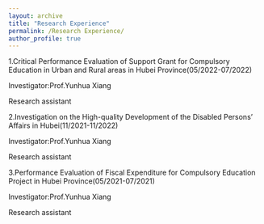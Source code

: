 ```yaml
---
layout: archive
title: "Research Experience"
permalink: /Research Experience/
author_profile: true
---
```

1.Critical Performance Evaluation of Support Grant for Compulsory Education in Urban and Rural areas in Hubei Province(05/2022-07/2022)<br>

Investigator:Prof.Yunhua Xiang<br>
  
Research assistant<br>

2.Investigation on the High-quality Development of the Disabled Persons’ Affairs in Hubei(11/2021-11/2022)<br>

Investigator:Prof.Yunhua Xiang<br>
  
Research assistant<br>

3.Performance Evaluation of Fiscal Expenditure for Compulsory Education Project in Hubei Province(05/2021-07/2021)<br>

Investigator:Prof.Yunhua Xiang<br>
  
Research assistant<br>
  

